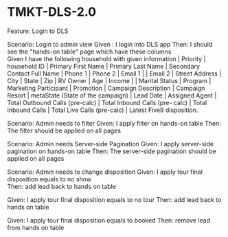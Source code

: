 # TMKT-DLS-2.0


Feature: Login to DLS

Scenario: Login to admin view 
   Given : I login into DLS app 
   Then: I should see the "hands-on table" page which have these columns  
   Given I have the following household with given information
      | Priority           | household ID     | Primary First Name     |  Primary Last Name   | Secondary Contact Full Name  | Phone 1   | Phone 2  | Email 1 |           | Email 2            | Street Address   | City                   | State                | Zip                          | RV Owner | Age       | Income       |       | Marital Status     | Program          | Marketing Participant  | Promotion            | Campaign Description         | Campaign Resort      | metaState           (State of the campaign)                  | Lead Date             | Assigned Agent       | Total Outbound Calls (pre-calc)       | Total Inbound Calls (pre-         calc)                | Total Inbound Calls      |  Total Live Calls (pre-calc)          | Latest Five9 disposition. 


 
Scenario: Admin needs to filter 
  Given: I apply filter on hands-on table 
  Then: The filter should be applied on all pages 
 

 
Scenario: Admin needs Server-side Pagination 
  Given: I apply server-side pagination on hands-on table 
  Then: The server-side pagination should be applied on all pages 
 

 
Scenario: Admin needs to change disposition 
   Given: I apply tour final disposition equals to no show  
   Then: add lead back to hands on table 

   Given: I apply tour final disposition equals to no tour 
   Then: add lead back to hands on table 

   Given: I apply tour final disposition equals to booked 
   Then: remove lead from hands on table 

